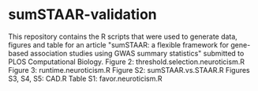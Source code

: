 # sumSTAAR-validation
This repository contains the R scripts that were used to generate data, figures and table for an article "sumSTAAR: a flexible framework for gene-based association studies using GWAS summary statistics" submitted to PLOS Computational Biology.
Figure 2: threshold.selection.neuroticism.R
Figure 3: runtime.neuroticism.R
Figure S2: sumSTAAR.vs.STAAR.R
Figures S3, S4, S5: CAD.R
Table S1: favor.neuroticism.R
